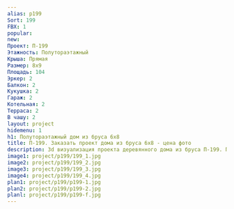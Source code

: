 ```yaml
---
alias: p199
Sort: 199
FBX: 1
popular: 
new: 
Проект: П-199
Этажность: Полутораэтажный
Крыша: Прямая
Размер: 8х9
Площадь: 104
Эркер: 2
Балкон: 2
Кукушка: 2
Гараж: 2
Котельная: 2
Терраса: 2
В чашу: 2
layout: project
hidemenu: 1
h1: Полутораэтажный дом из бруса 6х8
title: П-199. Заказать проект дома из бруса 6х8 - цена фото
description: 3d визуализация проекта деревянного дома из бруса П-199. Площадь 104 м2, размер 6х8. Вы можете внести любые изменения в проект.
image1: project/p199/199_1.jpg
image2: project/p199/199_2.jpg
image3: project/p199/199_3.jpg
image4: project/p199/199_4.jpg
plan1: project/p199/p199-1.jpg
plan2: project/p199/p199-2.jpg
planl: project/p199/p199-f.jpg
---
```

